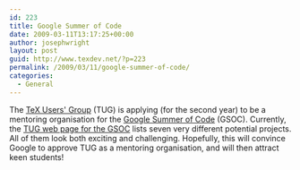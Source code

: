 ```yaml
---
id: 223
title: Google Summer of Code
date: 2009-03-11T13:17:25+00:00
author: josephwright
layout: post
guid: http://www.texdev.net/?p=223
permalink: /2009/03/11/google-summer-of-code/
categories:
  - General
---
```

The [TeX Users' Group](https://tug.org/) (TUG) is applying (for the second year) to be a mentoring organisation for the [Google Summer of Code](http://code.google.com/soc/) (GSOC). Currently, the [TUG web page for the GSOC](https://tug.org/gsoc/) lists seven very different potential projects.  All of them look both exciting and challenging.  Hopefully, this will convince Google to approve TUG as a mentoring organisation, and will then attract keen students!
